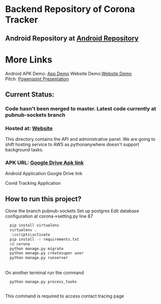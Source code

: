 # Backend Repository of Corona Tracker<br/>
## Android Repository at <a href="https://github.com/ammar-alavi10/Covid19_tracker" target="_blank">Android Repository</a>
# More Links<br>
Android APK Demo: <a href="https://drive.google.com/file/d/1VUhCmWstbAH-Pf2QXOL6mYdCD0-LoY0e/view?usp=sharing">App Demo</a>
Website Demo:<a href="https://drive.google.com/open?id=1J7nq2eeIXKEz7gvgMhqdnNCNtvbmbc8B">Website Demo</a></br>
Pitch: <a href="https://drive.google.com/open?id=1UJC13KtWxZMFAZw0EH10UNJxeRzzmOF7">Powerpoint Presentation</a>

## Current Status: 
### Code hasn't been merged to master. Latest code currently at <b>pubnub-sockets</b> branch
### Hosted at: <a href="http://tuhina840.pythonanywhere.com/">Website</a> 
<p>This directory contains the API and administrative panel. We are going to shift hosting service to AWS as pythonanywhere doesn't support background tasks.<br></p>

### APK URL: <a href="https://drive.google.com/open?id=1O_7vBoedff12gYB52rF6SnvbxWApdv0y">Google Drive Apk link</a>
<p>Android Application Google Drive link </p>
Covid Tracking Application<br/>

## How to run this project?
Clone the branch pubnub-sockets
Set up postgres
Edit database configuration at corona->setting.py line 87
```bash
  pip install virtualenv
  virtualenv .
  .\scripts\activate
  pip install -r requirements.txt
  cd corona
  python manage.py migrate
  python manage.py createsuper user
  python manage.py runserver
```

</br> On another terminal run the command
```bash
  python manage.py process_tasks
  
```
<p>This command is required to access contact tracing page</p><br>
